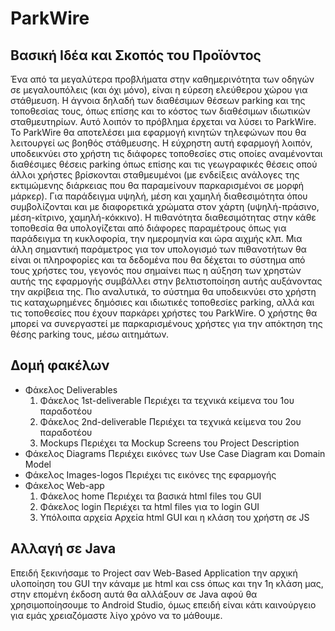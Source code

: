 # ParkWire

## Βασική Ιδέα και Σκοπός του Προϊόντος
Ένα από τα μεγαλύτερα προβλήματα στην καθημερινότητα των οδηγών σε μεγαλουπόλεις (και όχι μόνο), είναι η εύρεση ελεύθερου χώρου για στάθμευση. Η άγνοια δηλαδή των διαθέσιμων θέσεων parking και της τοποθεσίας τους, όπως επίσης και το κόστος των διαθέσιμων ιδιωτικών σταθμευτηρίων. Αυτό λοιπόν το πρόβλημα έρχεται να λύσει το ParkWire. Το ParkWire θα αποτελέσει μια εφαρμογή κινητών τηλεφώνων που θα λειτουργεί ως βοηθός στάθμευσης. Η εύχρηστη αυτή εφαρμογή λοιπόν, υποδεικνύει στο χρήστη τις διάφορες τοποθεσίες στις οποίες αναμένονται διαθέσιμες θέσεις parking όπως επίσης και τις γεωγραφικές θέσεις οπού άλλοι χρήστες βρίσκονται σταθμευμένοι (με ενδείξεις ανάλογες της εκτιμώμενης διάρκειας που θα παραμείνουν παρκαρισμένοι σε μορφή μάρκερ). Για παράδειγμα υψηλή, μέση και χαμηλή διαθεσιμότητα όπου συμβολίζονται και με διαφορετικά χρώματα στον χάρτη (υψηλή-πράσινο, μέση-κίτρινο, χαμηλή-κόκκινο). Η πιθανότητα διαθεσιμότητας στην κάθε τοποθεσία θα υπολογίζεται από διάφορες παραμέτρους όπως για παράδειγμα τη κυκλοφορία, την ημερομηνία και ώρα αιχμής κλπ. Μια άλλη σημαντική παράμετρος για τον υπολογισμό των πιθανοτήτων θα είναι οι πληροφορίες και τα δεδομένα που θα δέχεται το σύστημα από τους χρήστες του, γεγονός που σημαίνει πως η αύξηση των χρηστών αυτής της εφαρμογής συμβάλλει στην βελτιστοποίηση αυτής αυξάνοντας την ακρίβεια της. Πιο αναλυτικά, το σύστημα θα υποδεικνύει στο χρήστη τις καταχωρημένες δημόσιες και ιδιωτικές τοποθεσίες parking, αλλά και τις τοποθεσίες που έχουν παρκάρει χρήστες του ParkWire. Ο χρήστης θα μπορεί να συνεργαστεί με παρκαρισμένους χρήστες για την απόκτηση της θέσης parking τους, μέσω αιτημάτων. 

## Δομή φακέλων
* Φάκελος Deliverables
  1. Φάκελος 1st-deliverable
    Περιέχει τα τεχνικά κείμενα του 1ου παραδοτέου
  2. Φάκελος 2nd-deliverable
    Περιέχει τα τεχνικά κείμενα του 2ου παραδοτέου
  3. Mockups
    Περιέχει τα Mockup Screens του Project Description
* Φάκελος Diagrams
  Περιέχει εικόνες των Use Case Diagram και Domain Model
* Φάκελος Images-logos
  Περιέχει τις εικόνες της εφαρμογής
* Φάκελος Web-app
  1. Φάκελος home
    Περιέχει τα βασικά html files του GUI
  2. Φάκελος login
    Περιέχει τα html files για το login GUI
  3. Υπόλοιπα αρχεία
    Αρχεία html GUI και η κλάση του χρήστη σε JS

## Αλλαγή σε Java
Επειδή ξεκινήσαμε το Project σαν Web-Based Application την αρχική υλοποίηση του GUI την κάναμε με html και css όπως και την 1η κλάση μας, στην επομένη έκδοση αυτά θα αλλάξουν σε Java αφού θα χρησιμοποίησουμε το Android Studio, όμως επειδή είναι κάτι καινούργειο για εμάς χρειαζόμαστε λίγο χρόνο να το μάθουμε.
